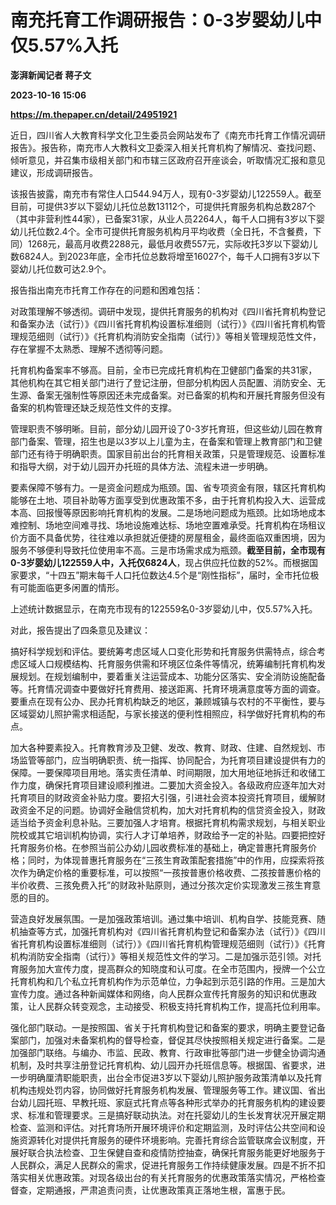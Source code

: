 # 南充托育工作调研报告：0-3岁婴幼儿中仅5.57%入托
**澎湃新闻记者 蒋子文**

**2023-10-16 15:06**

**https://m.thepaper.cn/detail/24951921**

近日，四川省人大教育科学文化卫生委员会网站发布了《南充市托育工作情况调研报告》。报告称，南充市人大教科文卫委深入相关托育机构了解情况、查找问题、倾听意见，并召集市级相关部门和市辖三区政府召开座谈会，听取情况汇报和意见建议，形成调研报告。

该报告披露，南充市有常住人口544.94万人，现有0-3岁婴幼儿122559人。截至目前，可提供3岁以下婴幼儿托位总数13112个，可提供托育服务机构总数287个（其中非营利性44家），已备案31家，从业人员2264人，每千人口拥有3岁以下婴幼儿托位数2.4个。全市可提供托育服务机构月平均收费（全日托，不含餐费，下同）1268元，最高月收费2288元，最低月收费557元，实际收托3岁以下婴幼儿数6824人。到2023年底，全市托位总数将增至16027个，每千人口拥有3岁以下婴幼儿托位数可达2.9个。

报告指出南充市托育工作存在的问题和困难包括：

对政策理解不够透彻。调研中发现，提供托育服务的机构对《四川省托育机构登记和备案办法（试行）》《四川省托育机构设置标准细则（试行）》《四川省托育机构管理规范细则（试行）》《托育机构消防安全指南（试行）》等相关管理规范性文件，存在掌握不太熟悉、理解不透彻等问题。

托育机构备案率不够高。目前，全市已完成托育机构在卫健部门备案的共31家，其他机构在其它相关部门进行了登记注册，但部分机构因人员配置、消防安全、无生源、备案无强制性等原因还未完成备案。对已备案的机构和开展托育服务但没有备案的机构管理还缺乏规范性文件的支撑。

管理职责不够明晰。目前，部分幼儿园开设了0-3岁托育班，但这些幼儿园在教育部门备案、管理，招生也是以3岁以上儿童为主，在备案和管理上教育部门和卫健部门还有待于明确职责。国家目前出台的托育相关政策，只是管理规范、设置标准和指导大纲，对于幼儿园开办托班的具体方法、流程未进一步明确。

要素保障不够有力。一是资金问题成为瓶颈。国、省专项资金有限，辖区托育机构能够在土地、项目补助等方面享受到优惠政策不多，由于托育机构投入大、运营成本高、回报慢等原因影响托育机构的发展。二是场地问题成为瓶颈。比如场地成本难控制、场地空间难寻找、场地设施难达标、场地空置难承受。托育机构在场租议价方面不具备优势，往往难以承担就近便捷的房屋租金，最终面临双重困境，因为服务不够便利导致托位使用率不高。三是市场需求成为瓶颈。**截至目前，全市现有0-3岁婴幼儿122559人中，入托仅6824人**，现占供应托位数的52%。而根据国家要求，“十四五”期末每千人口托位数达4.5个是“刚性指标”，届时，全市托位极有可能面临更多闲置的情形。

上述统计数据显示，在南充市现有的122559名0-3岁婴幼儿中，仅5.57%入托。

对此，报告提出了四条意见及建议：

搞好科学规划和评估。要统筹考虑区域人口变化形势和托育服务供需特点，综合考虑区域人口规模结构、托育服务供需和环境区位条件等情况，统筹编制托育机构发展规划。在规划编制中，要着重关注运营成本、功能分区落实、安全消防设施配备等。托育情况调查中要做好托育费用、接送距离、托育环境满意度等方面的调查。要重点在现有公办、民办托育机构缺乏的地区，兼顾城镇与农村的不平衡性，要与区域婴幼儿照护需求相适配，与家长接送的便利性相照应，科学做好托育机构的布点。

加大各种要素投入。托育教育涉及卫健、发改、教育、财政、住建、自然规划、市场监管等部门，应当明确职责、统一指挥、协同配合，为托育项目建设提供有力的保障。一要保障项目用地。落实责任清单、时间期限，加大用地征地拆迁和收储工作力度，确保托育项目建设顺利推进。二要加大资金投入。各级政府应逐年加大对托育项目的财政资金补贴力度。要招大引强，引进社会资本投资托育项目，缓解财政资金不足的问题。协调好金融信贷机构，加大对托育机构的信贷资金投入，财政适当给予资金利息补贴。三要加强人才培育。根据托育机构需求规划，与相关职业院校或其它培训机构协调，实行人才订单培养，财政给予一定的补贴。四要把控好托育服务价格。在参照当前公办幼儿园收费标准的基础上，确定普惠托育服务价格；同时，为体现普惠托育服务在“三孩生育政策配套措施”中的作用，应探索将孩次作为确定价格的重要标准，可以按照“一孩按普惠价格收费、二孩按普惠价格的半价收费、三孩免费入托”的财政补贴原则，通过分孩次定价实现激发三孩生育意愿的目的。

营造良好发展氛围。一是加强政策培训。通过集中培训、机构自学、技能竞赛、随机抽查等方式，加强托育机构对《四川省托育机构登记和备案办法（试行）》《四川省托育机构设置标准细则（试行）》《四川省托育机构管理规范细则（试行）》《托育机构消防安全指南（试行）》等相关规范性文件的学习。二是加强示范引领。对托育服务加大宣传力度，提高群众的知晓度和认可度。在全市范围内，授牌一个公立托育机构和几个私立托育机构作为示范单位，力争起到示范引路的作用。三是加大宣传力度。通过各种新闻媒体和网络，向人民群众宣传托育服务的知识和优惠政策，让人民群众转变观念，主动接受、积极支持托育机构工作，提高托位利用率。

强化部门联动。一是按照国、省关于托育机构登记和备案的要求，明确主要登记备案部门，加强对未备案机构的督导检查，督促其尽快按照相关规定进行备案。二是加强部门联络。与编办、市监、民政、教育、行政审批等部门进一步健全协调沟通机制，及时共享注册登记托育机构、幼儿园开办托班信息等。根据国、省要求，进一步明确厘清职能职责，出台全市促进3岁以下婴幼儿照护服务政策清单以及托育机构违规处罚内容，协同做好托育服务机构发展、管理服务等工作。建议国、省出台幼儿园托班、早教托班、家庭式托育点等各种形式举办的托育服务机构的建设要求、标准和管理要求。三是搞好联动执法。对在托婴幼儿的生长发育状况开展定期检查、监测和评估。对托育场所开展环境评价和定期监测，及时评估公共空间和设施资源转化对提供托育服务的硬件环境影响。完善托育综合监管联席会议制度，开展好联合执法检查、卫生保健自查和疫情防控抽查，确保托育服务能更好地服务于人民群众，满足人民群众的需求，促进托育服务工作持续健康发展。四是不折不扣落实相关优惠政策。对现各级出台的有关托育服务的优惠政策落实情况，严格检查督查，定期通报，严肃追责问责，让优惠政策真正落地生根，富惠于民。